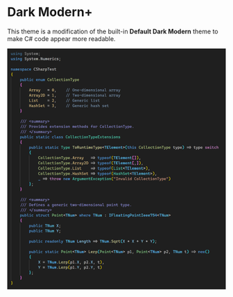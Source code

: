 # Dark Modern+
This theme is a modification of the built-in **Default Dark Modern** theme to make C# code appear more readable.

![Preview.png](https://raw.githubusercontent.com/yuyang9119/PublicAssets/main/dark-modern-plus/Preview.png)
